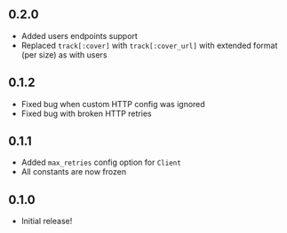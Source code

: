 0.2.0
----------

- Added users endpoints support
- Replaced `track[:cover]` with `track[:cover_url]` with extended format (per size) as with users

0.1.2
----------

- Fixed bug when custom HTTP config was ignored
- Fixed bug with broken HTTP retries

0.1.1
----------

- Added `max_retries` config option for `Client`
- All constants are now frozen

0.1.0
----------

- Initial release!
